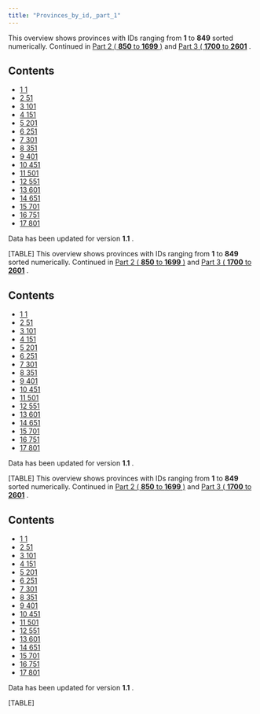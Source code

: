 ```yaml
---
title: "Provinces_by_id,_part_1"
---
```


This overview shows provinces with IDs ranging from **1** to **849**
sorted numerically. Continued in [Part 2 ( **850** to **1699**
)](/Provinces_by_ID,_part_2 "Provinces by ID, part 2") and [Part 3 (
**1700** to
**2601**](/Provinces_by_ID,_part_3 "Provinces by ID, part 3") .

## Contents

-   [ 1 1 ](#1)
-   [ 2 51 ](#51)
-   [ 3 101 ](#101)
-   [ 4 151 ](#151)
-   [ 5 201 ](#201)
-   [ 6 251 ](#251)
-   [ 7 301 ](#301)
-   [ 8 351 ](#351)
-   [ 9 401 ](#401)
-   [ 10 451 ](#451)
-   [ 11 501 ](#501)
-   [ 12 551 ](#551)
-   [ 13 601 ](#601)
-   [ 14 651 ](#651)
-   [ 15 701 ](#701)
-   [ 16 751 ](#751)
-   [ 17 801 ](#801)

Data has been updated for version **1.1** .

[TABLE]
This overview shows provinces with IDs ranging from **1** to **849**
sorted numerically. Continued in [Part 2 ( **850** to **1699**
)](/Provinces_by_ID,_part_2 "Provinces by ID, part 2") and [Part 3 (
**1700** to
**2601**](/Provinces_by_ID,_part_3 "Provinces by ID, part 3") .

## Contents

-   [ 1 1 ](#1)
-   [ 2 51 ](#51)
-   [ 3 101 ](#101)
-   [ 4 151 ](#151)
-   [ 5 201 ](#201)
-   [ 6 251 ](#251)
-   [ 7 301 ](#301)
-   [ 8 351 ](#351)
-   [ 9 401 ](#401)
-   [ 10 451 ](#451)
-   [ 11 501 ](#501)
-   [ 12 551 ](#551)
-   [ 13 601 ](#601)
-   [ 14 651 ](#651)
-   [ 15 701 ](#701)
-   [ 16 751 ](#751)
-   [ 17 801 ](#801)

Data has been updated for version **1.1** .

[TABLE]
This overview shows provinces with IDs ranging from **1** to **849**
sorted numerically. Continued in [Part 2 ( **850** to **1699**
)](/Provinces_by_ID,_part_2 "Provinces by ID, part 2") and [Part 3 (
**1700** to
**2601**](/Provinces_by_ID,_part_3 "Provinces by ID, part 3") .

## Contents

-   [ 1 1 ](#1)
-   [ 2 51 ](#51)
-   [ 3 101 ](#101)
-   [ 4 151 ](#151)
-   [ 5 201 ](#201)
-   [ 6 251 ](#251)
-   [ 7 301 ](#301)
-   [ 8 351 ](#351)
-   [ 9 401 ](#401)
-   [ 10 451 ](#451)
-   [ 11 501 ](#501)
-   [ 12 551 ](#551)
-   [ 13 601 ](#601)
-   [ 14 651 ](#651)
-   [ 15 701 ](#701)
-   [ 16 751 ](#751)
-   [ 17 801 ](#801)

Data has been updated for version **1.1** .

[TABLE]
